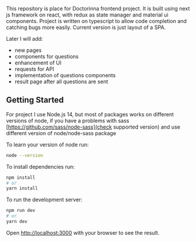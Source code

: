 This repository is place for Doctorinna frontend project. It is built using next js framework on react, with redux as state manager and material ui components. Project is written on typescript to allow code completion and catching bugs more easily. Current version is just layout of a SPA.

Later I will add:
 - new pages
 - components for questions
 - enhancement of UI
 - requests for API
 - implementation of questions components
 - result page after all questions are sent

## Getting Started
For project I use Node.js 14, but most of packages works on different versions of node, if you have a problems with sass [https://github.com/sass/node-sass](check supported version) and use different version of node/node-sass package

To learn your version of node run:

```bash
node --version
```

To install dependencies run:

```bash
npm install
# or
yarn install
```

To run the development server:

```bash
npm run dev
# or
yarn dev
```

Open [http://localhost:3000](http://localhost:3000) with your browser to see the result.



